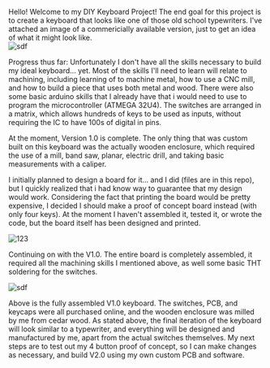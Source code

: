 Hello! Welcome to my DIY Keyboard Project!
The end goal for this project is to create a keyboard that looks like one of those old school typewriters. I've attached an image of a commericially available version, just to get an idea of what it might look like. <br />
![sdf](https://c1.iggcdn.com/indiegogo-media-prod-cld/image/upload/c_fill,f_auto,h_240,w_320/v1535083127/mvk0dr0pnyrmehok9czt.jpg)

Progress thus far:
Unfortunately I don't have all the skills necessary to build my ideal keyboard... yet.
Most of the skills I'll need to learn will relate to machining, including learning of to machine metal, how to use a CNC mill, and how to build a piece that uses both metal and wood. There were also some basic arduino skills that I already have that i would need to use to program the microcontroller (ATMEGA 32U4). The switches are arranged in a matrix, which allows hundreds of keys to be used as inputs, without requiring the IC to have 100s of digital in pins.

At the moment, Version 1.0 is complete. The only thing that was custom built on this keyboard was the actually wooden enclosure, which required the use of a mill, band saw, planar, electric drill, and taking basic measurements with a caliper.

I initially planned to design a board for it... and I did (files are in this repo), but I quickly realized that i had know way to guarantee that my design would work. Considering the fact that printing the board would be pretty expensive, I decided I should make a proof of concept board instead (with only four keys).  At the moment I haven't assembled it, tested it, or wrote the code, but the board itself has been designed and printed.

![123](https://imgur.com/C4RuTXm)

Continuing on with the V1.0. The entire board is completely assembled, it required all the machining skills I mentioned above, as well some basic THT soldering for the switches. 

![sdf](https://lh3.googleusercontent.com/_S2f9LDzNpcXLkGcwAc9h-Yf0Iw3V3L5PDAeWCVfWTOJPbZrbm9mg5F33GCd8ttupxX7XRBRmtMfiwoA5KsZJtOraM_3ybFHeZU4wXymeS6vZgxUIqlnnlkGmQmnrT1mAIynqXSjeyXHHUhsZdj1e0WRfa6dKR1XxHxGqbSHemjBU_Z8nJahEbUTeUZgx41m1T2FRIJKZcoC7GroWU7e2iyioK3CEXBBnpH8CmU4rnozHCxBtQbLkhW1CWtYmUwIH6io6udtAjwroQu6ycSCvfBsSbaFPNVF7KrKI4NbIexU-tfB0WdVKQRrA9VSKOugLcNDtkSS1FbvrBcU2cwPgZGrhBRwCSKwEzMtxbXFVx1lUjW84jucdRb-o5HI5vwMsG9BRwm2CLqJCQNseI1KnRbM8R9uvcmC5A0ZYVdqqrYz5H543LovAMaX48sHx74lkLez8JycT45GsDgeQwJIJEcfzKauQcw7XHtH46rSdcNVV9RfjR5LAMhRMOnSjLap4BT0ism7Sotqd9YiJxx2cDec3HFRVzW-CLMdhNSdsHo-2-sB0FO24ri9PlN30UbkhxEydnZXvZifjBopR6Ug2OJ-rHx9ogJhDsESH9idN7fdR5xVnL7JEM5HUFFLuIHj=w1824-h862-no)

Above is the fully assembled V1.0 keyboard. The switches, PCB, and keycaps were all purchased online, and the wooden enclosure was milled by me from cedar wood. As stated above, the final iteration of the keyboard will look similar to a typewriter, and everything will be designed and manufactured by me, apart from the actual switches themselves. My next steps are to test out my 4 button proof of concept, so I can make changes as necessary, and build V2.0 using my own custom PCB and software.
